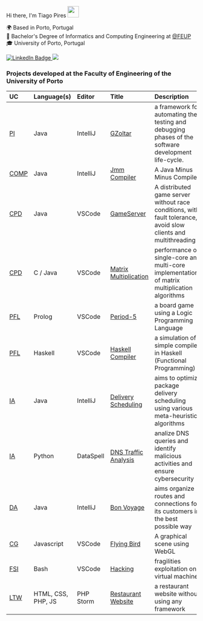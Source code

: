 Hi there, I'm Tiago Pires <img src="https://raw.githubusercontent.com/MartinHeinz/MartinHeinz/master/wave.gif" width="30px" height="30px" />

🌍 Based in Porto, Portugal <br>
📖 Bachelor's Degree of Informatics and Computing Engineering at [@FEUP](https://sigarra.up.pt/feup/en/web_page.Inicial) <br>
🎓 University of Porto, Portugal <br>

<a href="https://www.linkedin.com/in/tiagorspires/">
  <img src="https://img.shields.io/badge/LinkedIn-0077B5?style=for-the-badge&logo=linkedin&logoColor=white" alt="LinkedIn Badge"/>
</a>

<a href = "mailto:tiagoboss17@gmail.com">
  <img src="https://img.shields.io/badge/Gmail-D14836?style=for-the-badge&logo=gmail&logoColor=white" target="_blank"/>
</a>

### **Projects developed at the Faculty of Engineering of the University of Porto** 

</p>

| UC | Language(s) | Editor | Title | Description |
| :--- | :--- | :--- | :--- | :--- |
| [PI](https://sigarra.up.pt/feup/pt/UCURR_GERAL.FICHA_UC_VIEW?pv_ocorrencia_id=501692) | Java | IntelliJ | [GZoltar](https://github.com/GZoltar/gzoltar) |  a framework for automating the testing and debugging phases of the software development life-cycle. |
| [COMP](https://sigarra.up.pt/feup/pt/ucurr_geral.ficha_uc_view?pv_ocorrencia_id=520331) | Java | IntelliJ | [Jmm Compiler](https://github.com/tiagorspires/COMP-JmmCompiler) | A Java Minus Minus Compiler |
| [CPD](https://sigarra.up.pt/feup/pt/UCURR_GERAL.FICHA_UC_VIEW?pv_ocorrencia_id=520333) | Java | VSCode | [GameServer](https://github.com/tiagorspires/CPD-Parallel) | A distributed game server without race conditions, with fault tolerance, avoid slow clients and multithreading |
| [CPD](https://sigarra.up.pt/feup/pt/UCURR_GERAL.FICHA_UC_VIEW?pv_ocorrencia_id=520333) | C / Java | VSCode | [Matrix Multiplication](https://github.com/tiagorspires/CPD-Parallel) | performance of single-core and multi-core implementations of matrix multiplication algorithms |
| [PFL](https://sigarra.up.pt/feup/pt/UCURR_GERAL.FICHA_UC_VIEW?pv_ocorrencia_id=520329) | Prolog | VSCode | [Period-5](https://github.com/tiagorspires/PFL-Period-5) |a board game using a Logic Programming Language|
| [PFL](https://sigarra.up.pt/feup/pt/UCURR_GERAL.FICHA_UC_VIEW?pv_ocorrencia_id=520329) | Haskell | VSCode | [Haskell Compiler](https://github.com/tiagorspires/PFL-haskell-compiler) |a simulation of a simple compiler in Haskell (Functional Programming)|
| [IA](https://sigarra.up.pt/feup/pt/UCURR_GERAL.FICHA_UC_VIEW?pv_ocorrencia_id=519340) | Java | IntelliJ | [Delivery Scheduling](https://github.com/tiagorspires/IA-DeliveryScheduling) |aims to optimize package delivery scheduling using various meta-heuristic algorithms|
| [IA](https://sigarra.up.pt/feup/pt/UCURR_GERAL.FICHA_UC_VIEW?pv_ocorrencia_id=519340) | Python | DataSpell | [DNS Traffic Analysis](https://github.com/Ricardo-Da-Cruz/AI-dns-traffic-analysis) |analize DNS queries and identify malicious activities and ensure cybersecurity|
| [DA](https://sigarra.up.pt/feup/pt/ucurr_geral.ficha_uc_view?pv_ocorrencia_id=484424) | Java | IntelliJ | [Bon Voyage](https://github.com/tiagorspires/DA-BonVoyage) | aims organize routes and connections for its customers in the best possible way|
| [CG](https://sigarra.up.pt/feup/pt/UCURR_GERAL.FICHA_UC_VIEW?pv_ocorrencia_id=501689) | Javascript | VSCode | [Flying Bird](https://github.com/tiagorspires/CG-FlyingBird) | A graphical scene using WebGL |
| [FSI](https://sigarra.up.pt/feup/pt/ucurr_geral.ficha_uc_view?pv_ocorrencia_id=501683) | Bash | VSCode | [Hacking](https://github.com/tiagorspires/FSI-Security) |fragilities exploitation on a virtual machine|
| [LTW](https://sigarra.up.pt/feup/pt/UCURR_GERAL.FICHA_UC_VIEW?pv_ocorrencia_id=484427) | HTML, CSS, PHP, JS | PHP Storm | [Restaurant Website](https://github.com/FEUP-LTW-2022/ltw-restaurant/tree/master) |a restaurant website without using any framework|






